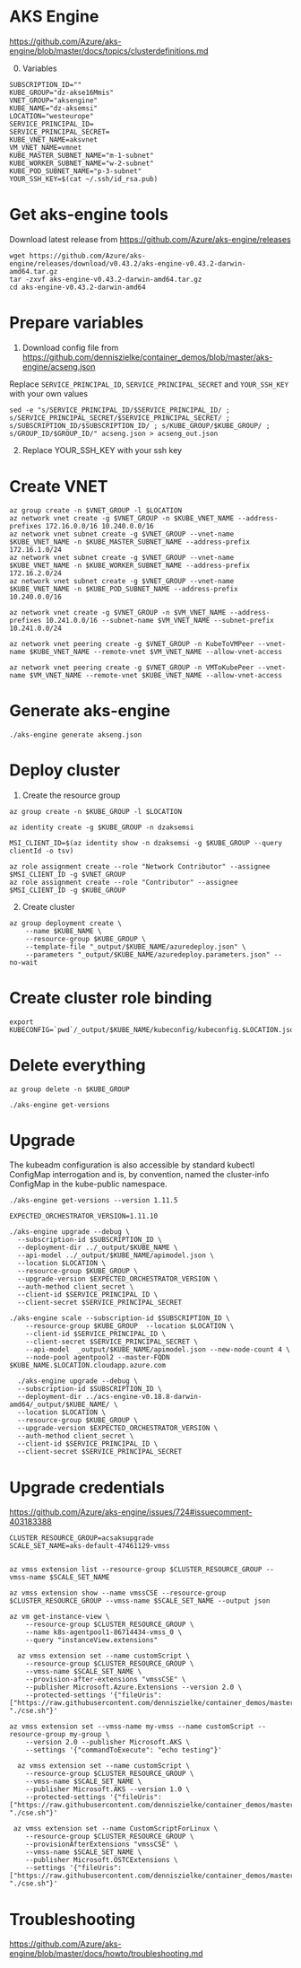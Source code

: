 # AKS Engine
https://github.com/Azure/aks-engine/blob/master/docs/topics/clusterdefinitions.md

0. Variables
```
SUBSCRIPTION_ID=""
KUBE_GROUP="dz-akse16Mmis"
VNET_GROUP="aksengine"
KUBE_NAME="dz-aksemsi"
LOCATION="westeurope"
SERVICE_PRINCIPAL_ID=
SERVICE_PRINCIPAL_SECRET=
KUBE_VNET_NAME=aksvnet
VM_VNET_NAME=vmnet
KUBE_MASTER_SUBNET_NAME="m-1-subnet"
KUBE_WORKER_SUBNET_NAME="w-2-subnet"
KUBE_POD_SUBNET_NAME="p-3-subnet"
YOUR_SSH_KEY=$(cat ~/.ssh/id_rsa.pub)
```

# Get aks-engine tools

Download latest release from https://github.com/Azure/aks-engine/releases

```
wget https://github.com/Azure/aks-engine/releases/download/v0.43.2/aks-engine-v0.43.2-darwin-amd64.tar.gz 
tar -zxvf aks-engine-v0.43.2-darwin-amd64.tar.gz 
cd aks-engine-v0.43.2-darwin-amd64
```

# Prepare variables

1. Download config file from https://github.com/denniszielke/container_demos/blob/master/aks-engine/acseng.json

Replace `SERVICE_PRINCIPAL_ID`, `SERVICE_PRINCIPAL_SECRET` and `YOUR_SSH_KEY` with your own values

```
sed -e "s/SERVICE_PRINCIPAL_ID/$SERVICE_PRINCIPAL_ID/ ; s/SERVICE_PRINCIPAL_SECRET/$SERVICE_PRINCIPAL_SECRET/ ; s/SUBSCRIPTION_ID/$SUBSCRIPTION_ID/ ; s/KUBE_GROUP/$KUBE_GROUP/ ; s/GROUP_ID/$GROUP_ID/" acseng.json > acseng_out.json
```

2. Replace YOUR_SSH_KEY with your ssh key

# Create VNET

```
az group create -n $VNET_GROUP -l $LOCATION
az network vnet create -g $VNET_GROUP -n $KUBE_VNET_NAME --address-prefixes 172.16.0.0/16 10.240.0.0/16
az network vnet subnet create -g $VNET_GROUP --vnet-name $KUBE_VNET_NAME -n $KUBE_MASTER_SUBNET_NAME --address-prefix 172.16.1.0/24
az network vnet subnet create -g $VNET_GROUP --vnet-name $KUBE_VNET_NAME -n $KUBE_WORKER_SUBNET_NAME --address-prefix 172.16.2.0/24 
az network vnet subnet create -g $VNET_GROUP --vnet-name $KUBE_VNET_NAME -n $KUBE_POD_SUBNET_NAME --address-prefix 10.240.0.0/16

az network vnet create -g $VNET_GROUP -n $VM_VNET_NAME --address-prefixes 10.241.0.0/16 --subnet-name $VM_VNET_NAME --subnet-prefix 10.241.0.0/24

az network vnet peering create -g $VNET_GROUP -n KubeToVMPeer --vnet-name $KUBE_VNET_NAME --remote-vnet $VM_VNET_NAME --allow-vnet-access

az network vnet peering create -g $VNET_GROUP -n VMToKubePeer --vnet-name $VM_VNET_NAME --remote-vnet $KUBE_VNET_NAME --allow-vnet-access
```

# Generate aks-engine

```
./aks-engine generate akseng.json
```

# Deploy cluster

1. Create the resource group
```
az group create -n $KUBE_GROUP -l $LOCATION

az identity create -g $KUBE_GROUP -n dzaksemsi

MSI_CLIENT_ID=$(az identity show -n dzaksemsi -g $KUBE_GROUP --query clientId -o tsv)

az role assignment create --role "Network Contributor" --assignee $MSI_CLIENT_ID -g $VNET_GROUP
az role assignment create --role "Contributor" --assignee $MSI_CLIENT_ID -g $KUBE_GROUP
```

2. Create cluster
```
az group deployment create \
    --name $KUBE_NAME \
    --resource-group $KUBE_GROUP \
    --template-file "_output/$KUBE_NAME/azuredeploy.json" \
    --parameters "_output/$KUBE_NAME/azuredeploy.parameters.json" --no-wait
```

# Create cluster role binding

```
export KUBECONFIG=`pwd`/_output/$KUBE_NAME/kubeconfig/kubeconfig.$LOCATION.json
```

# Delete everything
```
az group delete -n $KUBE_GROUP
```
```
./aks-engine get-versions
```
# Upgrade
The kubeadm configuration is also accessible by standard kubectl ConfigMap interrogation and is, by convention, named the cluster-info ConfigMap in the kube-public namespace.

```
./aks-engine get-versions --version 1.11.5

EXPECTED_ORCHESTRATOR_VERSION=1.11.10

./aks-engine upgrade --debug \
  --subscription-id $SUBSCRIPTION_ID \
  --deployment-dir ../_output/$KUBE_NAME \
  --api-model ../_output/$KUBE_NAME/apimodel.json \
  --location $LOCATION \
  --resource-group $KUBE_GROUP \
  --upgrade-version $EXPECTED_ORCHESTRATOR_VERSION \
  --auth-method client_secret \
  --client-id $SERVICE_PRINCIPAL_ID \
  --client-secret $SERVICE_PRINCIPAL_SECRET

./aks-engine scale --subscription-id $SUBSCRIPTION_ID \
    --resource-group $KUBE_GROUP  --location $LOCATION \
    --client-id $SERVICE_PRINCIPAL_ID \
    --client-secret $SERVICE_PRINCIPAL_SECRET \
    --api-model  _output/$KUBE_NAME/apimodel.json --new-node-count 4 \
    --node-pool agentpool2 --master-FQDN $KUBE_NAME.$LOCATION.cloudapp.azure.com

  ./aks-engine upgrade --debug \
  --subscription-id $SUBSCRIPTION_ID \
  --deployment-dir ../acs-engine-v0.18.8-darwin-amd64/_output/$KUBE_NAME/ \
  --location $LOCATION \
  --resource-group $KUBE_GROUP \
  --upgrade-version $EXPECTED_ORCHESTRATOR_VERSION \
  --auth-method client_secret \
  --client-id $SERVICE_PRINCIPAL_ID \
  --client-secret $SERVICE_PRINCIPAL_SECRET
```

# Upgrade credentials
https://github.com/Azure/aks-engine/issues/724#issuecomment-403183388

```
CLUSTER_RESOURCE_GROUP=acsaksupgrade
SCALE_SET_NAME=aks-default-47461129-vmss


az vmss extension list --resource-group $CLUSTER_RESOURCE_GROUP --vmss-name $SCALE_SET_NAME

az vmss extension show --name vmssCSE --resource-group $CLUSTER_RESOURCE_GROUP --vmss-name $SCALE_SET_NAME --output json

az vm get-instance-view \
    --resource-group $CLUSTER_RESOURCE_GROUP \
    --name k8s-agentpool1-86714434-vmss_0 \
    --query "instanceView.extensions"

  az vmss extension set --name customScript \
    --resource-group $CLUSTER_RESOURCE_GROUP \
    --vmss-name $SCALE_SET_NAME \
    --provision-after-extensions "vmssCSE" \
    --publisher Microsoft.Azure.Extensions --version 2.0 \
    --protected-settings '{"fileUris": ["https://raw.githubusercontent.com/denniszielke/container_demos/master/arm/cse.sh"],"commandToExecute": "./cse.sh"}'

az vmss extension set --vmss-name my-vmss --name customScript --resource-group my-group \
    --version 2.0 --publisher Microsoft.AKS \
    --settings '{"commandToExecute": "echo testing"}'

  az vmss extension set --name customScript \
    --resource-group $CLUSTER_RESOURCE_GROUP \
    --vmss-name $SCALE_SET_NAME \
    --publisher Microsoft.AKS --version 1.0 \
    --protected-settings '{"fileUris": ["https://raw.githubusercontent.com/denniszielke/container_demos/master/arm/cse.sh"],"commandToExecute": "./cse.sh"}'

 az vmss extension set --name CustomScriptForLinux \
    --resource-group $CLUSTER_RESOURCE_GROUP \
    --provisionAfterExtensions "vmssCSE" \
    --vmss-name $SCALE_SET_NAME \
    --publisher Microsoft.OSTCExtensions \
    --settings '{"fileUris": ["https://raw.githubusercontent.com/denniszielke/container_demos/master/arm/cse.sh"],"commandToExecute": "./cse.sh"}'
```

# Troubleshooting
https://github.com/Azure/aks-engine/blob/master/docs/howto/troubleshooting.md